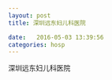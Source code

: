 ```yaml
--- 
layout: post 
title: 深圳远东妇儿科医院

date:   2016-05-03 13:39:56 
categories: hosp 
--- 
```

   
深圳远东妇儿科医院
